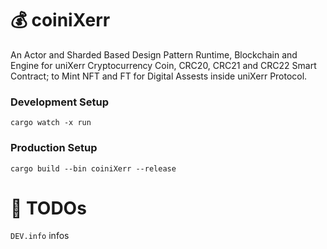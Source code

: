 
# 💰 coiniXerr
An Actor and Sharded Based Design Pattern Runtime, Blockchain and Engine for uniXerr Cryptocurrency Coin, CRC20, CRC21 and CRC22 Smart Contract; to Mint NFT and FT for Digital Assests inside uniXerr Protocol.


### Development Setup

```cargo watch -x run```

### Production Setup

```cargo build --bin coiniXerr --release```

# 📌 TODOs

`DEV.info` infos